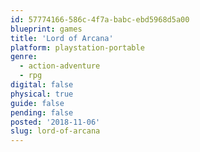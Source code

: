 ```yaml
---
id: 57774166-586c-4f7a-babc-ebd5968d5a00
blueprint: games
title: 'Lord of Arcana'
platform: playstation-portable
genre:
  - action-adventure
  - rpg
digital: false
physical: true
guide: false
pending: false
posted: '2018-11-06'
slug: lord-of-arcana
---
```

